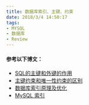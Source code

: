 ```yaml
---
title: 数据库索引、主键、约束
date: 2018/3/4 14:50:17    
tags:
- MYSQL
- 数据库
- Review
---
```


#### 参考以下博文：

* [SQL的主键和外键的作用](https://www.jianshu.com/p/394f8aa724f4)
* [主键约束和唯一性约束的区别](http://blog.csdn.net/wushuang5566110/article/details/8069997)
* [数据库索引原理及优化](http://blog.csdn.net/suifeng3051/article/details/52669644)
* [MySQL 索引](http://www.runoob.com/mysql/mysql-index.html)